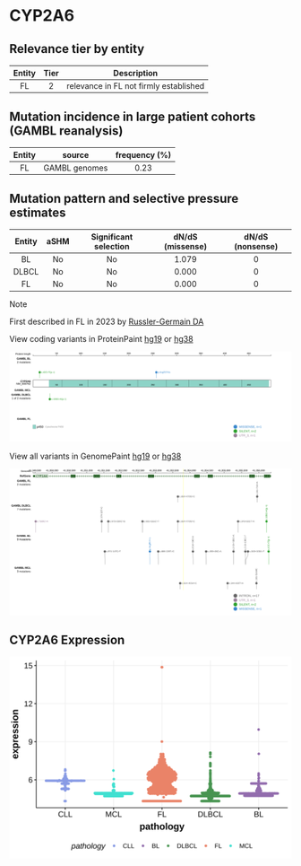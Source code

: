 # CYP2A6

## Relevance tier by entity

|Entity|Tier|Description                           |
|:------:|:----:|--------------------------------------|
|FL    |2   |relevance in FL not firmly established|

## Mutation incidence in large patient cohorts (GAMBL reanalysis)

|Entity|source       |frequency (%)|
|:------:|:-------------:|:-------------:|
|FL    |GAMBL genomes|0.23         |

## Mutation pattern and selective pressure estimates

|Entity|aSHM|Significant selection|dN/dS (missense)|dN/dS (nonsense)|
|:------:|:----:|:---------------------:|:----------------:|:----------------:|
|BL    |No  |No                   |1.079           |0               |
|DLBCL |No  |No                   |0.000           |0               |
|FL    |No  |No                   |0.000           |0               |


> [!NOTE]
> First described in FL in 2023 by [Russler-Germain DA](https://pubmed.ncbi.nlm.nih.gov/37493986)


View coding variants in ProteinPaint [hg19](https://morinlab.github.io/LLMPP/GAMBL/CYP2A6_protein.html)  or [hg38](https://morinlab.github.io/LLMPP/GAMBL/CYP2A6_protein_hg38.html)

![image](images/proteinpaint/CYP2A6_NM_000762.svg)

View all variants in GenomePaint [hg19](https://morinlab.github.io/LLMPP/GAMBL/CYP2A6.html)  or [hg38](https://morinlab.github.io/LLMPP/GAMBL/CYP2A6_hg38.html)

![image](images/proteinpaint/CYP2A6.svg)
## CYP2A6 Expression
![image](images/gene_expression/CYP2A6_by_pathology.svg)
